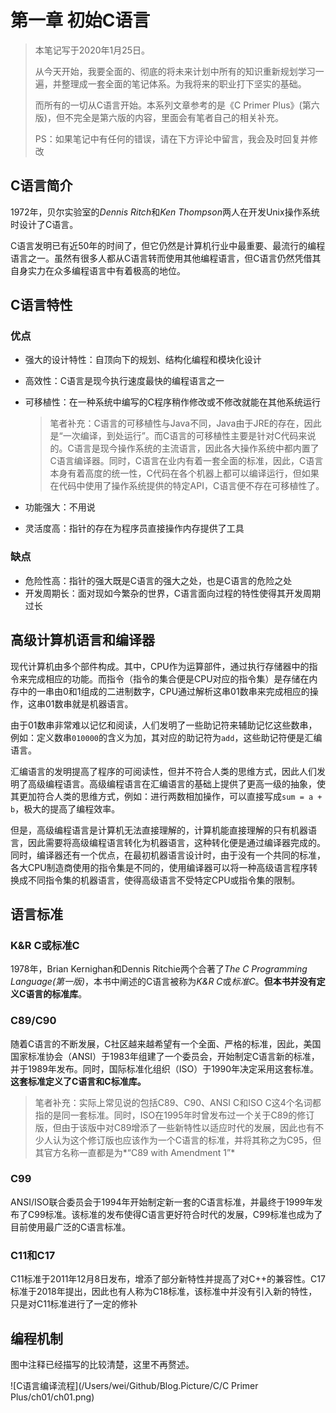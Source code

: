 # 第一章 初始C语言

> 本笔记写于2020年1月25日。
>
> 从今天开始，我要全面的、彻底的将未来计划中所有的知识重新规划学习一遍，并整理成一套全面的笔记体系。为我将来的职业打下坚实的基础。
>
> 而所有的一切从C语言开始。本系列文章参考的是《C Primer Plus》(第六版)，但不完全是第六版的内容，里面会有笔者自己的相关补充。
>
> PS：如果笔记中有任何的错误，请在下方评论中留言，我会及时回复并修改

## C语言简介

1972年，贝尔实验室的*Dennis Ritch*和*Ken Thompson*两人在开发Unix操作系统时设计了C语言。

C语言发明已有近50年的时间了，但它仍然是计算机行业中最重要、最流行的编程语言之一。虽然有很多人都从C语言转而使用其他编程语言，但C语言仍然凭借其自身实力在众多编程语言中有着极高的地位。

## C语言特性

### 优点

- 强大的设计特性：自顶向下的规划、结构化编程和模块化设计

- 高效性：C语言是现今执行速度最快的编程语言之一

- 可移植性：在一种系统中编写的C程序稍作修改或不修改就能在其他系统运行

    > 笔者补充：C语言的可移植性与Java不同，Java由于JRE的存在，因此是“一次编译，到处运行”。而C语言的可移植性主要是针对C代码来说的。C语言是现今操作系统的主流语言，因此各大操作系统中都内置了C语言编译器。同时，C语言在业内有着一套全面的标准，因此，C语言本身有着高度的统一性，C代码在各个机器上都可以编译运行，但如果在代码中使用了操作系统提供的特定API，C语言便不存在可移植性了。

- 功能强大：不用说
- 灵活度高：指针的存在为程序员直接操作内存提供了工具

### 缺点

- 危险性高：指针的强大既是C语言的强大之处，也是C语言的危险之处
- 开发周期长：面对现如今繁杂的世界，C语言面向过程的特性使得其开发周期过长

## 高级计算机语言和编译器

现代计算机由多个部件构成。其中，CPU作为运算部件，通过执行存储器中的指令来完成相应的功能。而指令（指令的集合便是CPU对应的指令集）是存储在内存中的一串由0和1组成的二进制数字，CPU通过解析这串01数串来完成相应的操作，这串01数串就是机器语言。

由于01数串非常难以记忆和阅读，人们发明了一些助记符来辅助记忆这些数串，例如：定义数串`010000`的含义为加，其对应的助记符为`add`，这些助记符便是汇编语言。

汇编语言的发明提高了程序的可阅读性，但并不符合人类的思维方式，因此人们发明了高级编程语言。高级编程语言在汇编语言的基础上提供了更高一级的抽象，使其更加符合人类的思维方式，例如：进行两数相加操作，可以直接写成`sum = a + b`，极大的提高了编程效率。

但是，高级编程语言是计算机无法直接理解的，计算机能直接理解的只有机器语言，因此需要将高级编程语言转化为机器语言，这种转化便是通过编译器完成的。同时，编译器还有一个优点，在最初机器语言设计时，由于没有一个共同的标准，各大CPU制造商使用的指令集是不同的，使用编译器可以将一种高级语言程序转换成不同指令集的机器语言，使得高级语言不受特定CPU或指令集的限制。

## 语言标准

### K&R C或标准C

1978年，Brian Kernighan和Dennis Ritchie两个合著了*The C Programming Language(第一版)*，本书中阐述的C语言被称为*K&R C*或*标准C*。**但本书并没有定义C语言的标准库**。

### C89/C90

随着C语言的不断发展，C社区越来越希望有一个全面、严格的标准，因此，美国国家标准协会（ANSI）于1983年组建了一个委员会，开始制定C语言新的标准，并于1989年发布。同时，国际标准化组织（ISO）于1990年决定采用这套标准。**这套标准定义了C语言和C标准库。**

> 笔者补充：实际上常见说的包括C89、C90、ANSI C和ISO C这4个名词都指的是同一套标准。同时，ISO在1995年时曾发布过一个关于C89的修订版，但由于该版中对C89增添了一些新特性以适应时代的发展，因此也有不少人认为这个修订版也应该作为一个C语言的标准，并将其称之为C95，但其官方名称一直都是为*“C89 with Amendment 1”*

### C99

ANSI/ISO联合委员会于1994年开始制定新一套的C语言标准，并最终于1999年发布了C99标准。该标准的发布使得C语言更好符合时代的发展，C99标准也成为了目前使用最广泛的C语言标准。

### C11和C17

C11标准于2011年12月8日发布，增添了部分新特性并提高了对C++的兼容性。C17标准于2018年提出，因此也有人称为C18标准，该标准中并没有引入新的特性，只是对C11标准进行了一定的修补

## 编程机制

图中注释已经描写的比较清楚，这里不再赘述。

![C语言编译流程](/Users/wei/Github/Blog.Picture/C/C Primer Plus/ch01/ch01.png)







